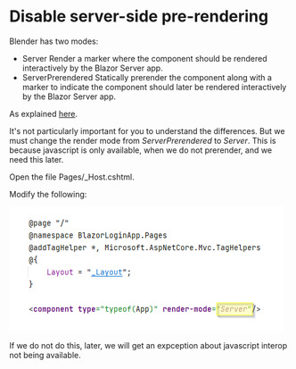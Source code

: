 # Disable server-side pre-rendering

Blender has two modes:
* Server Render a marker where the component should be rendered interactively by the Blazor Server app.
* ServerPrerendered Statically prerender the component along with a marker to indicate the component should later be rendered interactively by the Blazor Server app.

As explained [here](https://devblogs.microsoft.com/aspnet/asp-net-core-and-blazor-updates-in-net-core-3-0-preview-9/).

It's not particularly important for you to understand the differences. But we must change the render mode from *ServerPrerendered* to *Server*. 
This is because javascript is only available, when we do not prerender, and we need this later.

Open the file Pages/_Host.cshtml.

Modify the following:

![img_3.png](img_3.png)

If we do not do this, later, we will get an expception about javascript interop not being available.
